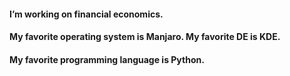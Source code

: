 #### I’m working on financial economics.
#### My favorite operating system is Manjaro. My favorite DE is KDE. 
#### My favorite programming language is Python.

<!--
**mtubani/mtubani** is a ✨ _special_ ✨ repository because its `README.md` (this file) appears on your GitHub profile.

-->
